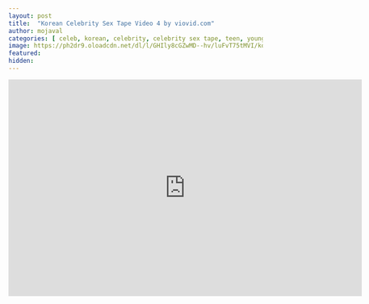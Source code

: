 ```yaml
---
layout: post
title:  "Korean Celebrity Sex Tape Video 4 by viovid.com"
author: mojaval
categories: [ celeb, korean, celebrity, celebrity sex tape, teen, young, brunette, hardcore, uncensored, cock sucking, oral, blowjob, bj, landing strip, doggy style ]
image: https://ph2dr9.oloadcdn.net/dl/l/GHIly8cGZwMD--hv/luFvT75tMVI/korean-celebrity-sex-tape-video-4-by-viovid-com___7359828abb5b872330b944c5b611045e1aa8fb21.mp4_splash.jpg?mime=true
featured: 
hidden: 
---
```


<iframe src="https://openload.co/embed/hMaYEkDrCjs/korean-celebrity-sex-tape-video-4-by-viovid-com___7359828abb5b872330b944c5b611045e1aa8fb21.mp4" scrolling="no" frameborder="0" width="700" height="430" allowfullscreen="true" webkitallowfullscreen="true" mozallowfullscreen="true"></iframe>